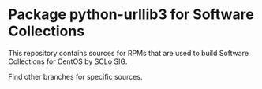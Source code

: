 # Package python-urllib3 for Software Collections

This repository contains sources for RPMs that are used
to build Software Collections for CentOS by SCLo SIG.

Find other branches for specific sources.
